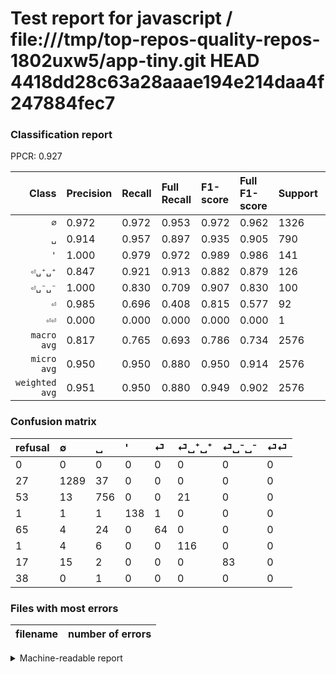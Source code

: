 # Test report for javascript / file:///tmp/top-repos-quality-repos-1802uxw5/app-tiny.git HEAD 4418dd28c63a28aaae194e214daa4f247884fec7

### Classification report

PPCR: 0.927

| Class | Precision | Recall | Full Recall | F1-score | Full F1-score | Support | Full Support | PPCR |
|------:|:----------|:-------|:------------|:---------|:---------|:--------|:-------------|:-----|
| `∅` | 0.972| 0.972| 0.953| 0.972| 0.962| 1326| 1353| 0.980 |
| `␣` | 0.914| 0.957| 0.897| 0.935| 0.905| 790| 843| 0.937 |
| `'` | 1.000| 0.979| 0.972| 0.989| 0.986| 141| 142| 0.993 |
| `⏎␣⁺␣⁺` | 0.847| 0.921| 0.913| 0.882| 0.879| 126| 127| 0.992 |
| `⏎␣⁻␣⁻` | 1.000| 0.830| 0.709| 0.907| 0.830| 100| 117| 0.855 |
| `⏎` | 0.985| 0.696| 0.408| 0.815| 0.577| 92| 157| 0.586 |
| `⏎⏎` | 0.000| 0.000| 0.000| 0.000| 0.000| 1| 39| 0.026 |
| `macro avg` | 0.817| 0.765| 0.693| 0.786| 0.734| 2576| 2778| 0.927 |
| `micro avg` | 0.950| 0.950| 0.880| 0.950| 0.914| 2576| 2778| 0.927 |
| `weighted avg` | 0.951| 0.950| 0.880| 0.949| 0.902| 2576| 2778| 0.927 |

### Confusion matrix

|refusal|  ∅| ␣| '| ⏎| ⏎␣⁺␣⁺| ⏎␣⁻␣⁻| ⏎⏎| 
|:---|:---|:---|:---|:---|:---|:---|:---|
|0 |0 |0 |0 |0 |0 |0 |0 |
|27 |1289 |37 |0 |0 |0 |0 |0 |
|53 |13 |756 |0 |0 |21 |0 |0 |
|1 |1 |1 |138 |1 |0 |0 |0 |
|65 |4 |24 |0 |64 |0 |0 |0 |
|1 |4 |6 |0 |0 |116 |0 |0 |
|17 |15 |2 |0 |0 |0 |83 |0 |
|38 |0 |1 |0 |0 |0 |0 |0 |

### Files with most errors

| filename | number of errors|
|:----:|:-----|

<details>
    <summary>Machine-readable report</summary>
```json
{
  "cl_report": {"\u0027": {"f1-score": 0.989247311827957, "precision": 1.0, "recall": 0.9787234042553191, "support": 141}, "macro avg": {"f1-score": 0.7858469292457037, "precision": 0.8167963950233458, "recall": 0.7648670078628285, "support": 2576}, "micro avg": {"f1-score": 0.9495341614906833, "precision": 0.9495341614906833, "recall": 0.9495341614906833, "support": 2576}, "weighted avg": {"f1-score": 0.9487772556610391, "precision": 0.9508723945995832, "recall": 0.9495341614906833, "support": 2576}, "\u2205": {"f1-score": 0.9720965309200603, "precision": 0.9720965309200603, "recall": 0.9720965309200603, "support": 1326}, "\u23ce": {"f1-score": 0.8152866242038216, "precision": 0.9846153846153847, "recall": 0.6956521739130435, "support": 92}, "\u23ce\u23ce": {"f1-score": 0.0, "precision": 0.0, "recall": 0.0, "support": 1}, "\u23ce\u2423\u207a\u2423\u207a": {"f1-score": 0.8821292775665398, "precision": 0.8467153284671532, "recall": 0.9206349206349206, "support": 126}, "\u23ce\u2423\u207b\u2423\u207b": {"f1-score": 0.9071038251366119, "precision": 1.0, "recall": 0.83, "support": 100}, "\u2423": {"f1-score": 0.935064935064935, "precision": 0.9141475211608222, "recall": 0.9569620253164557, "support": 790}},
  "cl_report_full": {"\u0027": {"f1-score": 0.9857142857142858, "precision": 1.0, "recall": 0.971830985915493, "support": 142}, "macro avg": {"f1-score": 0.7341096182957845, "precision": 0.8167963950233458, "recall": 0.6931080994301354, "support": 2778}, "micro avg": {"f1-score": 0.9137093761673515, "precision": 0.9495341614906833, "recall": 0.8804895608351332, "support": 2778}, "weighted avg": {"f1-score": 0.9015277778638724, "precision": 0.938441479040086, "recall": 0.8804895608351332, "support": 2778}, "\u2205": {"f1-score": 0.9622993654348637, "precision": 0.9720965309200603, "recall": 0.9526977087952697, "support": 1353}, "\u23ce": {"f1-score": 0.5765765765765767, "precision": 0.9846153846153847, "recall": 0.40764331210191085, "support": 157}, "\u23ce\u23ce": {"f1-score": 0.0, "precision": 0.0, "recall": 0.0, "support": 39}, "\u23ce\u2423\u207a\u2423\u207a": {"f1-score": 0.8787878787878789, "precision": 0.8467153284671532, "recall": 0.9133858267716536, "support": 127}, "\u23ce\u2423\u207b\u2423\u207b": {"f1-score": 0.83, "precision": 1.0, "recall": 0.7094017094017094, "support": 117}, "\u2423": {"f1-score": 0.9053892215568862, "precision": 0.9141475211608222, "recall": 0.896797153024911, "support": 843}},
  "ppcr": 0.9272858171346292
}
```
</details>
